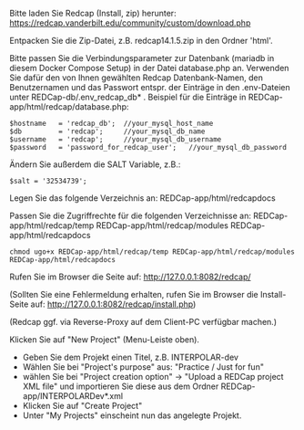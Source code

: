 Bitte laden Sie Redcap (Install, zip) herunter:
https://redcap.vanderbilt.edu/community/custom/download.php

Entpacken Sie die Zip-Datei, z.B. redcap14.1.5.zip in den Ordner 'html'.

Bitte passen Sie die Verbindungsparameter zur Datenbank (mariadb in diesem Docker Compose Setup) in der Datei database.php an. Verwenden Sie dafür den von Ihnen gewählten Redcap Datenbank-Namen, den Benutzernamen und das Passwort entspr. der Einträge in den .env-Dateien unter REDCap-db/.env_redcap_db* .
Beispiel für die Einträge in REDCap-app/html/redcap/database.php:

```
$hostname   = 'redcap_db';	//your_mysql_host_name
$db         = 'redcap'; 	//your_mysql_db_name
$username   = 'redcap'; 	//your_mysql_db_username
$password   = 'password_for_redcap_user'; 	//your_mysql_db_password
```
Ändern Sie außerdem die SALT Variable, z.B.:

```
$salt = '32534739';
```


Legen Sie das folgende Verzeichnis an:
REDCap-app/html/redcapdocs

Passen Sie die Zugriffrechte für die folgenden Verzeichnisse an:
REDCap-app/html/redcap/temp
REDCap-app/html/redcap/modules
REDCap-app/html/redcapdocs

```
chmod ugo+x REDCap-app/html/redcap/temp REDCap-app/html/redcap/modules REDCap-app/html/redcapdocs
```

Rufen Sie im Browser die Seite auf: http://127.0.0.1:8082/redcap/

(Sollten Sie eine Fehlermeldung erhalten, rufen Sie im Browser die Install-Seite auf: http://127.0.0.1:8082/redcap/install.php)

(Redcap ggf. via Reverse-Proxy auf dem Client-PC verfügbar machen.)

Klicken Sie auf "New Project" (Menu-Leiste oben).
  * Geben Sie dem Projekt einen Titel, z.B. INTERPOLAR-dev
  * Wählen Sie bei "Project's purpose" aus: "Practice / Just for fun"
  * wählen Sie bei "Project creation option" -> "Upload a REDCap project XML file" und importieren Sie diese aus dem Ordner REDCap-app/INTERPOLARDev*.xml
  * Klicken Sie auf "Create Project"
  * Unter "My Projects" einscheint nun das angelegte Projekt.
